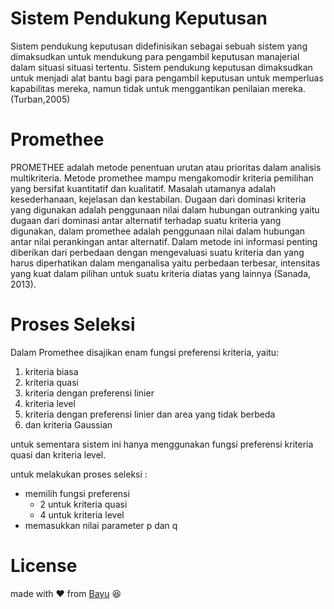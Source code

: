 # Sistem Pendukung Keputusan
Sistem pendukung keputusan didefinisikan sebagai sebuah sistem yang dimaksudkan untuk mendukung para pengambil keputusan manajerial dalam situasi situasi tertentu. Sistem pendukung keputusan dimaksudkan untuk menjadi alat bantu bagi para pengambil keputusan untuk memperluas kapabilitas mereka, namun tidak untuk menggantikan penilaian mereka.(Turban,2005)

# Promethee
PROMETHEE adalah metode penentuan urutan atau prioritas dalam analisis multikriteria. Metode promethee mampu mengakomodir kriteria pemilihan yang bersifat kuantitatif dan kualitatif. Masalah utamanya adalah kesederhanaan, kejelasan dan kestabilan. Dugaan dari dominasi kriteria yang digunakan adalah penggunaan nilai dalam hubungan outranking yaitu dugaan dari dominasi antar alternatif terhadap suatu kriteria yang digunakan, dalam promethee adalah penggunaan nilai dalam hubungan antar nilai perankingan antar alternatif. Dalam metode ini informasi penting diberikan dari perbedaan dengan mengevaluasi suatu kriteria dan yang harus diperhatikan dalam menganalisa yaitu perbedaan terbesar, intensitas yang kuat dalam pilihan untuk suatu kriteria diatas yang lainnya (Sanada, 2013).

# Proses Seleksi
Dalam Promethee disajikan enam fungsi preferensi kriteria, yaitu:
1. kriteria biasa
2. kriteria quasi
3. kriteria dengan preferensi linier
4. kriteria level
5. kriteria dengan preferensi linier dan area yang tidak berbeda
6. dan kriteria Gaussian

untuk sementara sistem ini hanya menggunakan fungsi preferensi kriteria quasi dan kriteria level.

untuk melakukan proses seleksi :
- memilih fungsi preferensi
  - 2 untuk kriteria quasi
  - 4 untuk kriteria level
- memasukkan nilai parameter p dan q

# License
made with :heart: from [Bayu](https://github.com/novalbayusetiawan) :laughing:
